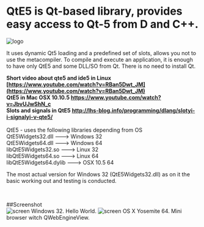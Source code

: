 # QtE5 is Qt-based library, provides easy access to Qt-5 from D and C++.

![logo](https://github.com/MGWL/QtE5/blob/master/ICONS/qte5.png)

It uses dynamic Qt5 loading and a predefined set of slots, allows you not to use the metacompiler. To compile and execute an application, it is enough to have only QtE5 and some DLL/SO from Qt. There is no need to install Qt.

**Short video about qte5 and ide5 in Linux [https://www.youtube.com/watch?v=RBan5Dwt_JM](https://www.youtube.com/watch?v=RBan5Dwt_JM)**
<br>
**QtE5 in Mac OSX 10.10.5 https://www.youtube.com/watch?v=JbvUJwShN_c**
<br>
**Slots and signals in QtE5 http://lhs-blog.info/programming/dlang/slotyi-i-signalyi-v-qte5/**
<br>
<br>
QtE5 - uses the following libraries depending from OS<br>
    QtE5Widgets32.dll     --->  Windows 32<br>
    QtE5Widgets64.dll     --->  Windows 64<br>
    libQtE5Widgets32.so   --->  Linux   32<br>
    libQtE5Widgets64.so   --->  Linux   64<br>
    libQtE5Widgets64.dylib ---> OSX 10.5 64<br>
    
<p>The most actual version for Windows 32 (QtE5Widgets32.dll) as on it the basic working out and testing is conducted.</p>   
<br>

##Screenshot    
![screen](https://pp.userapi.com/c638923/v638923410/5e562/5VCDQWdgr_M.jpg)
Windows 32. Hello World.
![screen](https://pp.userapi.com/c840122/v840122383/70ffe/OIi51ZRtG3c.jpg)
OS X Yosemite 64. Mini browser witch QWebEngineView.
